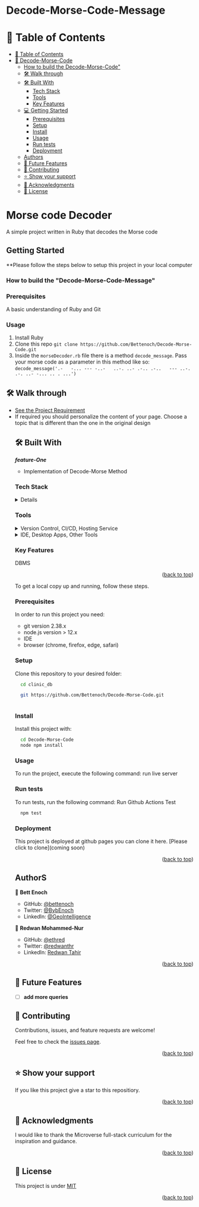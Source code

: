 # 
<a name="readme-top"></a>


<h1>Decode-Morse-Code-Message</h1>

# 📗 Table of Contents

- [📗 Table of Contents](#-table-of-contents)
- [📖 Decode-Morse-Code ](#-vet-clinic-)
    - [How to build the Decode-Morse-Code"](#how-to-build-the-vet-clinic-database)
  - [🛠 Walk through ](#-walk-through-)
  - [🛠 Built With ](#-built-with-)
    - [Tech Stack ](#tech-stack-)
    - [Tools ](#tools-)
    - [Key Features ](#key-features-)
  - [💻 Getting Started ](#-getting-started-)
    - [Prerequisites](#prerequisites)
    - [Setup](#setup)
    - [Install](#install)
    - [Usage](#usage)
    - [Run tests](#run-tests)
    - [Deployment](#deployment)
  - [Authors](#authors)
  - [🔭 Future Features ](#-future-features-)
  - [🤝 Contributing ](#-contributing-)
  - [⭐️ Show your support ](#️-show-your-support-)
  - [🙏 Acknowledgments ](#-acknowledgments-)
  - [📝 License ](#-license-)

# Morse code Decoder
A simple project written in Ruby that decodes the Morse code

## Getting Started

**Please follow the steps below to setup this project in your local computer
<a name="readme-top"></a>

### How to build the "Decode-Morse-Code-Message" 

### Prerequisites
A basic understanding of Ruby and Git
### Usage
1. Install Ruby
2. Clone this repo `git clone https://github.com/Bettenoch/Decode-Morse-Code.git`
3. Inside the `morseDecoder.rb` file there is a method `decode_message`. Pass your morse code as a parameter in this method like so: `decode_message('.-   -... --- -..-   ..-. ..- .-.. .-..   --- ..-.   .-. ..- -... .. . ...')`

## 🛠 Walk through <a name="walk-through"></a>

<ul>
  <li><a href="https://github.com/microverseinc/curriculum-ruby/blob/main/simple-ruby/morse_code.md#decode-a-morse-code-message">See the Project Requirement</a></li>
  <li>If required you should personalize the content of your page. Choose a topic that is different than the one in the original design</li>



## 🛠 Built With <a name="built-with"></a>

**_feature-One_**

- Implementation of Decode-Morse Method


### Tech Stack <a name="tech-stack"></a>

<details>
  <ul>
    <li><a href="https://www.w3.org/html/">RUBY</a></li>
     <li><a href="https://www.w3.org/html/">Rubocop</a></li>
  </ul>
</details>


<!-- Features -->

### Tools <a name="tools"></a>


  <details>
    <summary>Version Control, CI/CD, Hosting Service</summary>
      <ul>
        <li><a href="https://pages.github.com/">Github Pages</a></li>
        <li><a href="https://github.com/features/actions">Github Actions</a></li>
        <li><a href="https://git-scm.com/">Git</a></li>
      </ul>
  </details>
  <details>
    <summary>IDE, Desktop Apps, Other Tools</summary>
      <ul>
        <li><a href="https://code.visualstudio.com/">Visual Studio Code</a></li>
        <li><a href="https://desktop.github.com/">Github Desktop</a></li>
        <li><a href="https://www.behance.net/">Behance</a></li>
      </ul>
  </details>

### Key Features <a name="key-features"></a>


DBMS

<p align="right">(<a href="#readme-top">back to top</a>)</p>


To get a local copy up and running, follow these steps.

### Prerequisites

In order to run this project you need:

- git version 2.38.x
- node.js version > 12.x
- IDE
- browser (chrome, firefox, edge, safari)

### Setup

Clone this repository to your desired folder:

```sh
  cd clinic_db

  git https://github.com/Bettenoch/Decode-Morse-Code.git
 
```

### Install

Install this project with:

```sh
  cd Decode-Morse-Code
  node npm install
```

### Usage

To run the project, execute the following command:
run live server

### Run tests

To run tests, run the following command:
Run Github Actions Test

```sh
  npm test
```

### Deployment

This project is deployed at github pages you can clone it here. [Please click to clone](coming soon)

<p align="right">(<a href="#readme-top">back to top</a>)</p>

## AuthorS

👤 **Bett Enoch**

- GitHub: [@bettenoch](https://github.com/Bettenoch)
- Twitter: [@BybEnoch](https://twitter.com/BybEnoch)
- LinkedIn: [@GeoIntelligence](https://www.linkedin.com/in/bett-kipngeno-enock-8b5153214/)

👤 **Redwan Mohammed-Nur**

- GitHub: [@ethred](https://github.com/ethred)
- Twitter: [@redwanthr](https://twitter.com/@redwanthr)
- LinkedIn: [Redwan Tahir](https://www.linkedin.com/in/redwan-tahir-78260733/)


<p align="right">(<a href="#readme-top">back to top</a>)</p>

## 🔭 Future Features <a name="future-features"></a>


- [ ] **add more queries**

  

## 🤝 Contributing <a name="contributing"></a>

Contributions, issues, and feature requests are welcome!

Feel free to check the [issues page](https://github.com/Bettenoch/vet_clinic/issues).

<p align="right">(<a href="#readme-top">back to top</a>)</p>

## ⭐️ Show your support <a name="support"></a>

If you like this project give a star to this repositiory.

<p align="right">(<a href="#readme-top">back to top</a>)</p>

## 🙏 Acknowledgments <a name="acknowledgements"></a>

I would like to thank the Microverse full-stack curriculum for the inspiration and guidance.

<p align="right">(<a href="#readme-top">back to top</a>)</p>

## 📝 License <a name="license"></a>

This project is under [MIT](https://github.com/ethred/clinic_db/blob/Development/LICENSE)
<p align="right">(<a href="#readme-top">back to top</a>)</p>
